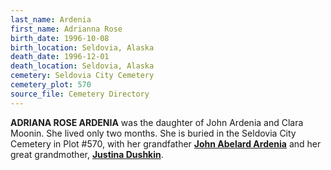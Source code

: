 ```yaml
---
last_name: Ardenia
first_name: Adrianna Rose
birth_date: 1996-10-08
birth_location: Seldovia, Alaska
death_date: 1996-12-01
death_location: Seldovia, Alaska
cemetery: Seldovia City Cemetery
cemetery_plot: 570
source_file: Cemetery Directory
---
```


**ADRIANA ROSE ARDENIA** was the daughter of John Ardenia and Clara Moonin. She lived only two months.  She is buried in the Seldovia City Cemetery in Plot #570, with her grandfather [**John Abelard Ardenia**](./Ardenia_John_Abelard.md)  and her great grandmother, [**Justina Dushkin**](./Dushkin_Justina_Kuzakin.md). 


